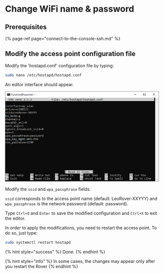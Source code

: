 # Change WiFi name & password

## Prerequisites

{% page-ref page="connect-to-the-console-ssh.md" %}

## Modify the access point configuration file

Modify the 'hostapd.conf' configuration file by typing:

```bash
sudo nano /etc/hostapd/hostapd.conf
```

An editor interface should appear.

![](../.gitbook/assets/image%20%288%29.png)

Modify the `ssid` and `wpa_passphrase` fields.

`ssid` corresponds to the access point name \(default: LeoRover-XXYYY\) and  `wpa_passphrase` is the network password \(default: password\).

Type `Ctrl+O` and `Enter` to save the modified configuration and `Ctrl+X` to exit the editor.

In order to apply the modifications, you need to restart the access point. To do so, just type:

```bash
sudo systemctl restart hostapd
```

{% hint style="success" %}
Done.
{% endhint %}

{% hint style="info" %}
In some cases, the changes may appear only after you restart the Rover 
{% endhint %}


